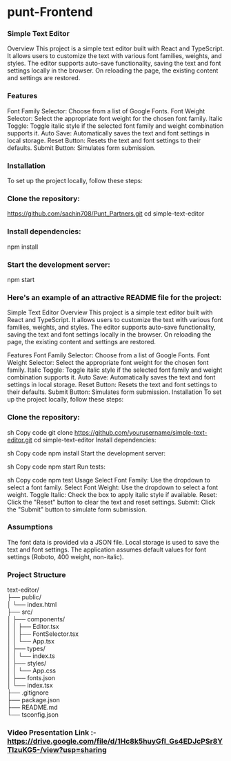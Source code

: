 # punt-Frontend
### Simple Text Editor
Overview This project is a simple text editor built with React and TypeScript. It allows users to customize the text with various font families, weights, and styles. The editor supports auto-save functionality, saving the text and font settings locally in the browser. On reloading the page, the existing content and settings are restored.

### Features
Font Family Selector: Choose from a list of Google Fonts. Font Weight Selector: Select the appropriate font weight for the chosen font family. Italic Toggle: Toggle italic style if the selected font family and weight combination supports it. Auto Save: Automatically saves the text and font settings in local storage. Reset Button: Resets the text and font settings to their defaults. Submit Button: Simulates form submission.

### Installation
To set up the project locally, follow these steps:

### Clone the repository:
https://github.com/sachin708/Punt_Partners.git cd simple-text-editor

### Install dependencies:
npm install

### Start the development server:
npm start

### Here's an example of an attractive README file for the project:

Simple Text Editor Overview This project is a simple text editor built with React and TypeScript. It allows users to customize the text with various font families, weights, and styles. The editor supports auto-save functionality, saving the text and font settings locally in the browser. On reloading the page, the existing content and settings are restored.

Features Font Family Selector: Choose from a list of Google Fonts. Font Weight Selector: Select the appropriate font weight for the chosen font family. Italic Toggle: Toggle italic style if the selected font family and weight combination supports it. Auto Save: Automatically saves the text and font settings in local storage. Reset Button: Resets the text and font settings to their defaults. Submit Button: Simulates form submission. Installation To set up the project locally, follow these steps:

### Clone the repository:

sh Copy code git clone https://github.com/yourusername/simple-text-editor.git cd simple-text-editor Install dependencies:

sh Copy code npm install Start the development server:

sh Copy code npm start Run tests:

sh Copy code npm test Usage Select Font Family: Use the dropdown to select a font family. Select Font Weight: Use the dropdown to select a font weight. Toggle Italic: Check the box to apply italic style if available. Reset: Click the "Reset" button to clear the text and reset settings. Submit: Click the "Submit" button to simulate form submission.

### Assumptions
The font data is provided via a JSON file. Local storage is used to save the text and font settings. The application assumes default values for font settings (Roboto, 400 weight, non-italic).

### Project Structure
text-editor/
</br>
├── public/
</br>
│ └── index.html
</br>
├── src/
</br>
│ ├── components/
</br>
│ │ ├── Editor.tsx
</br>
│ │ ├── FontSelector.tsx
</br>
│ │ └── App.tsx
</br>
│ ├── types/
</br>
│ │ └── index.ts
</br>
│ ├── styles/
</br>
│ │ └── App.css
</br>
│ ├── fonts.json
</br>
│ └── index.tsx
</br>
├── .gitignore
</br>
├── package.json
</br>
├── README.md
</br>
└── tsconfig.json
</br>

### Video Presentation Link :- https://drive.google.com/file/d/1Hc8k5huyGfI_Gs4EDJcPSr8YTlzuKG5-/view?usp=sharing
